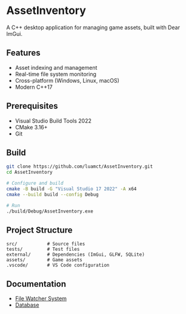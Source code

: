 # AssetInventory

A C++ desktop application for managing game assets, built with Dear ImGui.

## Features

- Asset indexing and management
- Real-time file system monitoring
- Cross-platform (Windows, Linux, macOS)
- Modern C++17

## Prerequisites

- Visual Studio Build Tools 2022
- CMake 3.16+
- Git

## Build

```bash
git clone https://github.com/luamct/AssetInventory.git
cd AssetInventory

# Configure and build
cmake -B build -G "Visual Studio 17 2022" -A x64
cmake --build build --config Debug

# Run
./build/Debug/AssetInventory.exe
```

## Project Structure

```
src/           # Source files
tests/         # Test files
external/      # Dependencies (ImGui, GLFW, SQLite)
assets/        # Game assets
.vscode/       # VS Code configuration
```

## Documentation

- [File Watcher System](readmes/FILE_WATCHER_README.md)
- [Database](readmes/DATABASE_README.md)
